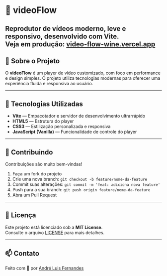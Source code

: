 # 🎥 videoFlow  
Reprodutor de vídeos moderno, leve e responsivo, desenvolvido com Vite.  
Veja em produção: [video-flow-wine.vercel.app](https://video-flow-wine.vercel.app)  
---

## 📌 Sobre o Projeto  
O **videoFlow** é um player de vídeo customizado, com foco em performance e design simples. O projeto utiliza tecnologias modernas para oferecer uma experiência fluida e responsiva ao usuário.

---

## 🚀 Tecnologias Utilizadas  
- **Vite** — Empacotador e servidor de desenvolvimento ultrarrápido  
- **HTML5** — Estrutura do player  
- **CSS3** — Estilização personalizada e responsiva  
- **JavaScript (Vanilla)** — Funcionalidade de controle do player

---

## 🤝 Contribuindo  
Contribuições são muito bem-vindas!  
1. Faça um fork do projeto  
2. Crie uma nova branch: `git checkout -b feature/nome-da-feature`  
3. Commit suas alterações: `git commit -m 'feat: adiciona nova feature'`  
4. Push para a sua branch: `git push origin feature/nome-da-feature`  
5. Abra um Pull Request

---

## 📝 Licença  
Este projeto está licenciado sob a **MIT License**.  
Consulte o arquivo [LICENSE](./LICENSE) para mais detalhes.

---

## 📫 Contato  
Feito com 💙 por [André Luis Fernandes](https://github.com/Andre-StudioNerd)
